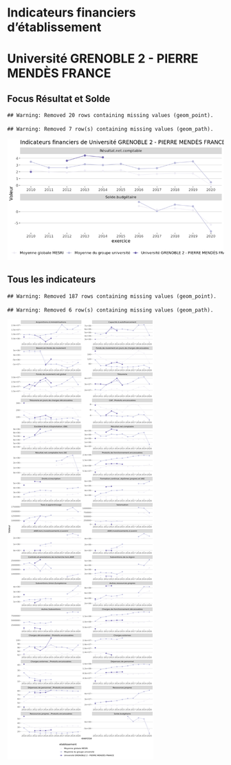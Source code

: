 Indicateurs financiers d’établissement
================

# Université GRENOBLE 2 - PIERRE MENDÈS FRANCE

## Focus Résultat et Solde

    ## Warning: Removed 20 rows containing missing values (geom_point).

    ## Warning: Removed 7 row(s) containing missing values (geom_path).

![](université_grenoble_2___pierre_mendès_france_files/figure-gfm/etab.focus-1.png)<!-- -->

## Tous les indicateurs

    ## Warning: Removed 187 rows containing missing values (geom_point).

    ## Warning: Removed 6 row(s) containing missing values (geom_path).

![](université_grenoble_2___pierre_mendès_france_files/figure-gfm/etab-1.png)<!-- -->
